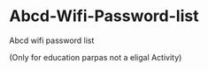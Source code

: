 # Abcd-Wifi-Password-list

Abcd wifi password list

(Only for education parpas not a eligal Activity) 
